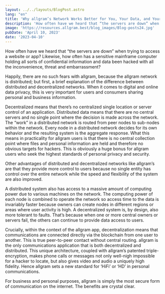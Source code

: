 ```yaml
---
layout: ../../layouts/BlogPost.astro
lang: "en"
title: 'Why allgram’s Network Works Better for You, Your Data, and Your Calls'
description: 'How often have we heard that “the servers are down” when trying to access a website or app? Likewise, how often has a sensitive mainframe computer holding all sorts of confidential information and...'
image: 'https://resources.allgram.best/blog_images/Blog-posts24.jpg'
pubDate: 'April 10, 2023'
date: '2023-04-10'
---
```


How often have we heard that “the servers are down” when trying to access a website or app? Likewise, how often has a sensitive mainframe computer holding all sorts of confidential information and data been hacked with all the inconvenience, threat and embarrassment?

Happily, there are no such fears with allgram, because the allgram network is distributed; but first, a brief explanation of the difference between distributed and decentralized networks. When it comes to digital and online data privacy, this is very important for users and consumers sharing personal and business information.

Decentralized means that there’s no centralized single location or server control of an application.  Distributed data means that there are no central servers and no single point where the decision is made across the network.  The “work” in a distributed network is routed from peer nodes to sub-nodes within the network. Every node in a distributed network decides for its own behavior and the resulting system is the aggregate response. What this means in practicality for allgram users is that there is no central collection point where files and personal information are held and therefore no obvious targets for hackers. This is obviously a huge bonus for allgram users who seek the highest standards of personal privacy and security.

Other advantages of distributed and decentralized networks like allgram’s are that they provide more control to users because no single entity has control over the entire network while the speed and flexibility of the system are also improved.

A distributed system also has access to a massive amount of computing power due to various machines on the network. The computing power of each node is combined to operate the network so access time to the data is invariably faster because owners can create nodes in different regions or areas where user activity is high. A decentralized system is, by design, also more tolerant to faults. That’s because when one or more central owners or servers fail, the others can continue to provide data access to users.

Crucially, within the context of the allgram app, decentralization means that communications are connected directly via the blockchain from one user to another. This is true peer-to-peer contact without central routing. allgram is the only communications application that is both decentralized and distributed.  This unique architecture, coupled with allgram’s patented triple-encryption, makes phone calls or messages not only well-nigh impossible for a hacker to locate, but also gives video and audio a uniquely high fidelity. Hence allgram sets a new standard for ‘HiFi’ or ‘HD’ in personal communications.

For business and personal purposes, allgram is simply the most secure form of communication on the internet.  The benefits are crystal clear.
